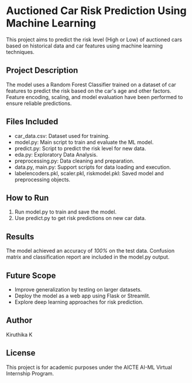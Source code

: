 # Auctioned Car Risk Prediction Using Machine Learning

This project aims to predict the risk level (High or Low) of auctioned cars based on historical data and car features using machine learning techniques.

## Project Description
The model uses a Random Forest Classifier trained on a dataset of car features to predict the risk based on the car's age and other factors. Feature encoding, scaling, and model evaluation have been performed to ensure reliable predictions.

## Files Included
- car_data.csv: Dataset used for training.
- model.py: Main script to train and evaluate the ML model.
- predict.py: Script to predict the risk level for new data.
- eda.py: Exploratory Data Analysis.
- preprocessing.py: Data cleaning and preparation.
- data.py, main.py: Support scripts for data loading and execution.
- labelencoders.pkl, scaler.pkl, riskmodel.pkl: Saved model and preprocessing objects.

## How to Run
1. Run model.py to train and save the model.
2. Use predict.py to get risk predictions on new car data.

## Results
The model achieved an accuracy of *100%* on the test data. Confusion matrix and classification report are included in the model.py output.

## Future Scope
- Improve generalization by testing on larger datasets.
- Deploy the model as a web app using Flask or Streamlit.
- Explore deep learning approaches for risk prediction.

## Author
Kiruthika K

## License
This project is for academic purposes under the AICTE AI-ML Virtual Internship Program.
